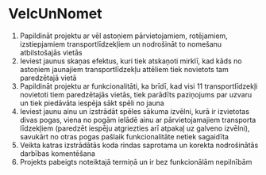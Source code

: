 # VelcUnNomet
1. Papildināt projektu ar vēl astoņiem pārvietojamiem, rotējamiem, izstiepjamiem
transportlīdzekļiem un nodrošināt to nomešanu atbilstošajās vietās
2. Ieviest jaunus skaņas efektus, kuri tiek atskaņoti mirklī, kad kāds no astoņiem jaunajiem
transportlīdzekļu attēliem tiek novietots tam paredzētajā vietā
3. Papildināt projektu ar funkcionalitāti, ka brīdī, kad visi 11 transportlīdzekļi novietoti tiem
paredzētajās vietās, tiek parādīts paziņojums par uzvaru un tiek piedāvāta iespēja sākt spēli no
jauna
4. Ieviest jaunu ainu un izstrādāt spēles sākuma izvēlni, kurā ir izvietotas divas pogas, viena no
pogām ielādē ainu ar pārvietojamajiem transporta līdzekļiem (paredzēt iespēju atgriezties arī
atpakaļ uz galveno izvēlni), savukārt no otras pogas pašlaik funkcionalitāte netiek sagaidīta
5. Veikta katras izstrādātās koda rindas saprotama un korekta nodrošinātās darbības komentēšana
6. Projekts pabeigts noteiktajā termiņā un ir bez funkcionālām nepilnībām
